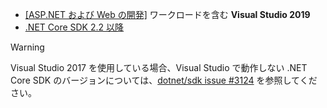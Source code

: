 * [[ASP.NET および Web の開発]](https://visualstudio.microsoft.com/downloads/?utm_medium=microsoft&utm_source=docs.microsoft.com&utm_campaign=inline+link&utm_content=download+vs2019) ワークロードを含む **Visual Studio 2019**
* [.NET Core SDK 2.2 以降](https://dotnet.microsoft.com/download/dotnet-core)

> [!WARNING]
> Visual Studio 2017 を使用している場合、Visual Studio で動作しない .NET Core SDK のバージョンについては、[dotnet/sdk issue #3124](https://github.com/dotnet/sdk/issues/3124) を参照してください。
